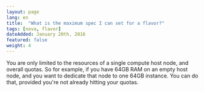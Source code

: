 ```yaml
---
layout: page
lang: en
title:  "What is the maximum spec I can set for a flavor?"
tags: [nova, flavor]
dateAdded: January 20th, 2016
featured: false
weight: 4
---
```


You are only limited to the resources of a single compute host node, and overall quotas. So for example, if you have 64GB RAM on an empty host node, and you want to dedicate that node to one 64GB instance. You can do that, provided you're not already hitting your quotas.
